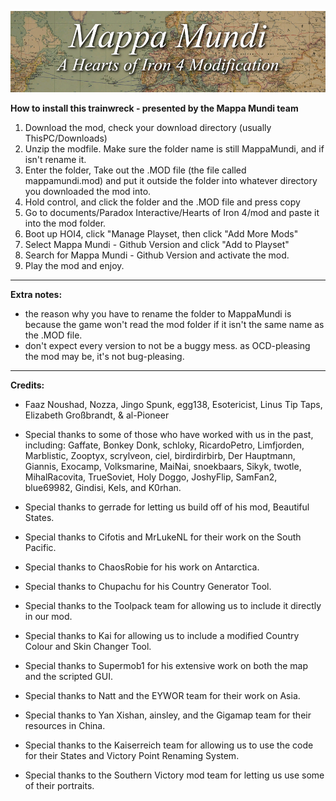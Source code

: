 ![MM Banner](banner.png)

**How to install this trainwreck - presented by the Mappa Mundi team**
1) Download the mod, check your download directory (usually ThisPC/Downloads)
2) Unzip the modfile. Make sure the folder name is still MappaMundi, and if isn't rename it.
3) Enter the folder, Take out the .MOD file (the file called mappamundi.mod) and put it outside the folder into whatever directory you downloaded the mod into.
4) Hold control, and click the folder and the .MOD file and press copy
5) Go to documents/Paradox Interactive/Hearts of Iron 4/mod and paste it into the mod folder.
6) Boot up HOI4, click "Manage Playset, then click "Add More Mods" 
7) Select Mappa Mundi - Github Version and click "Add to Playset"
8) Search for Mappa Mundi - Github Version and activate the mod.
9) Play the mod and enjoy.
---------------
**Extra notes:**

- the reason why you have to rename the folder to MappaMundi is because the game won't read the mod folder if it isn't the same name as the .MOD file.
- don't expect every version to not be a buggy mess. as OCD-pleasing the mod may be, it's not bug-pleasing.
---------------
**Credits:**
 - Faaz Noushad, Nozza, Jingo Spunk, egg138, Esotericist, Linus Tip Taps, Elizabeth Großbrandt, & al-Pioneer 
 
 - Special thanks to some of those who have worked with us in the past, including: Gaffate, Bonkey Donk, schloky, RicardoPetro, Limfjorden, Marblistic, Zooptyx, scrylveon, ciel, birdirdirbirb, Der Hauptmann, Giannis, Exocamp, Volksmarine, MaiNai, snoekbaars, Sikyk, twotle, MihalRacovita, TrueSoviet, Holy Doggo, JoshyFlip, SamFan2, blue69982, Gindisi, Kels, and K0rhan.
 - Special thanks to gerrade for letting us build off of his mod, Beautiful States.
 - Special thanks to Cifotis and MrLukeNL for their work on the South Pacific.
 - Special thanks to ChaosRobie for his work on Antarctica.
 - Special thanks to Chupachu for his Country Generator Tool.
 - Special thanks to the Toolpack team for allowing us to include it directly in our mod.
 - Special thanks to Kai for allowing us to include a modified Country Colour and Skin Changer Tool.
 - Special thanks to Supermob1 for his extensive work on both the map and the scripted GUI.
 - Special thanks to Natt and the EYWOR team for their work on Asia.
 - Special thanks to Yan Xishan, ainsley, and the Gigamap team for their resources in China.
 - Special thanks to the Kaiserreich team for allowing us to use the code for their States and Victory Point Renaming System.
 - Special thanks to the Southern Victory mod team for letting us use some of their portraits. 
